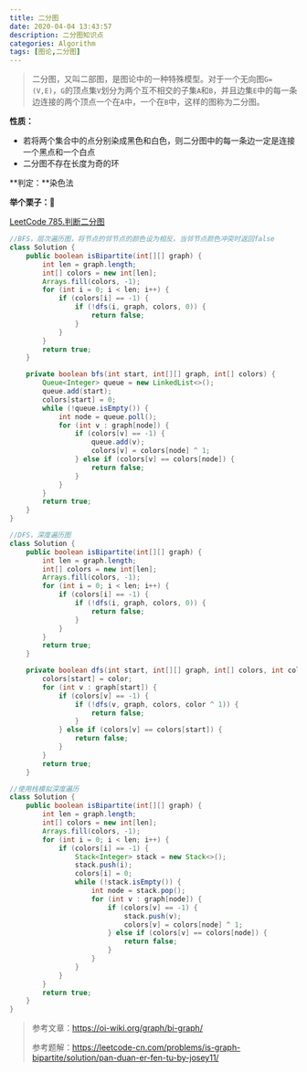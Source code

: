 ```yaml
---
title: 二分图
date: 2020-04-04 13:43:57
description: 二分图知识点
categories: Algorithm
tags: [图论,二分图]
---
```


> 二分图，又叫二部图，是图论中的一种特殊模型。对于一个无向图`G=(V,E)`，`G`的顶点集`V`划分为两个互不相交的子集`A`和`B`，并且边集`E`中的每一条边连接的两个顶点一个在`A`中，一个在`B`中，这样的图称为二分图。

<!-- more -->

**性质：**

- 若将两个集合中的点分别染成黑色和白色，则二分图中的每一条边一定是连接一个黑点和一个白点
- 二分图不存在长度为奇的环

**判定：**染色法

**举个栗子：🌰**

[LeetCode 785.判断二分图](https://leetcode-cn.com/problems/is-graph-bipartite/)

```java
//BFS，层次遍历图，将节点的邻节点的颜色设为相反，当邻节点颜色冲突时返回false
class Solution {
	public boolean isBipartite(int[][] graph) {
		int len = graph.length;
		int[] colors = new int[len];
		Arrays.fill(colors, -1);
		for (int i = 0; i < len; i++) {
			if (colors[i] == -1) {
				if (!dfs(i, graph, colors, 0)) {
					return false;
				}
			}
		}
		return true;
	}

	private boolean bfs(int start, int[][] graph, int[] colors) {
		Queue<Integer> queue = new LinkedList<>();
		queue.add(start);
		colors[start] = 0;
		while (!queue.isEmpty()) {
			int node = queue.poll();
			for (int v : graph[node]) {
				if (colors[v] == -1) {
					queue.add(v);
					colors[v] = colors[node] ^ 1;
				} else if (colors[v] == colors[node]) {
					return false;
				}
			}
		}
		return true;
	}
}

//DFS，深度遍历图
class Solution {
	public boolean isBipartite(int[][] graph) {
		int len = graph.length;
		int[] colors = new int[len];
		Arrays.fill(colors, -1);
		for (int i = 0; i < len; i++) {
			if (colors[i] == -1) {
				if (!dfs(i, graph, colors, 0)) {
					return false;
				}
			}
		}
		return true;
	}

	private boolean dfs(int start, int[][] graph, int[] colors, int color) {
		colors[start] = color;
		for (int v : graph[start]) {
			if (colors[v] == -1) {
				if (!dfs(v, graph, colors, color ^ 1)) {
					return false;
				}
			} else if (colors[v] == colors[start]) {
				return false;
			}
		}
		return true;
	}

//使用栈模拟深度遍历
class Solution {
	public boolean isBipartite(int[][] graph) {
		int len = graph.length;
		int[] colors = new int[len];
		Arrays.fill(colors, -1);
		for (int i = 0; i < len; i++) {
			if (colors[i] == -1) {
				Stack<Integer> stack = new Stack<>();
				stack.push(i);
				colors[i] = 0;
				while (!stack.isEmpty()) {
					int node = stack.pop();
					for (int v : graph[node]) {
						if (colors[v] == -1) {
							stack.push(v);
							colors[v] = colors[node] ^ 1;
						} else if (colors[v] == colors[node]) {
							return false;
						}
					}
				}
			}
		}
		return true;
	}
}
```





> 参考文章：https://oi-wiki.org/graph/bi-graph/
>
> 参考题解：https://leetcode-cn.com/problems/is-graph-bipartite/solution/pan-duan-er-fen-tu-by-josey11/





